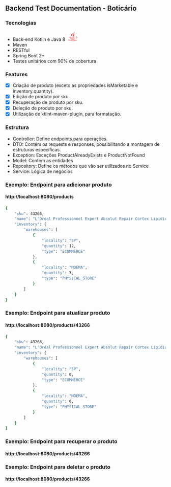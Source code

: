 ## Backend Test Documentation - Boticário

### Tecnologias
* Back-end Kotlin e Java 8 <img alt="Kelly-Java" height="30" width="40" src="https://raw.githubusercontent.com/devicons/devicon/master/icons/java/java-plain.svg">
* Maven
* RESTful
* Spring Boot 2+
* Testes unitários com 90% de cobertura

### Features
- [X] Criação de produto (exceto as propriedades isMarketable e inventory.quantity).
- [X] Edição de produto por sku.
- [X] Recuperação de produto por sku.
- [X] Deleção de produto por sku.
- [X] Utilização de ktlint-maven-plugin, para formatação.

### Estrutura
- Controller: Define endpoints para operações.
- DTO: Contém os requests e responses, possibilitando a montagem de estruturas específicas.
- Exception: Exceções ProductAlreadyExists e ProductNotFound
- Model: Contém as entidades
- Repository: Define os métodos que vão ser utilizados no Service
- Service: Lógica de negócios

### Exemplo: Endpoint para adicionar produto
#### http://localhost:8080/products
```bash
{
    "sku": 43266,
    "name": "L'Oréal Professionnel Expert Absolut Repair Cortex Lipidium - Máscara de Reconstrução 500g",
    "inventory": {
        "warehouses": [
            {
                "locality": "SP",
                "quantity": 12,
                "type": "ECOMMERCE"
            },
            {
                "locality": "MOEMA",
                "quantity": 3,
                "type": "PHYSICAL_STORE"
            }
        ]
    }
}
```
### Exemplo: Endpoint para atualizar produto
#### http://localhost:8080/products/43266
```bash
{
    "sku": 43266,
    "name": "L'Oréal Professionnel Expert Absolut Repair Cortex Lipidium - Máscara de Reconstrução 500g",
    "inventory": {
        "warehouses": [
            {
                "locality": "SP",
                "quantity": 0,
                "type": "ECOMMERCE"
            },
            {
                "locality": "MOEMA",
                "quantity": 0,
                "type": "PHYSICAL_STORE"
            }
        ]
    }
}
```
### Exemplo: Endpoint para recuperar o produto
#### http://localhost:8080/products/43266

### Exemplo: Endpoint para deletar o produto
#### http://localhost:8080/products/43266
